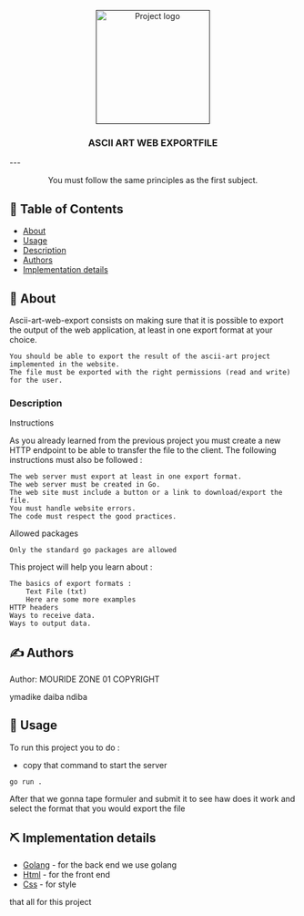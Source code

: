 <p align="center">
  <a href="" rel="noopener">
 <img width=200px height=200px src="https://2.bp.blogspot.com/-TE6BeG_plRs/UaXyQ85xv2I/AAAAAAAAA5Y/sYgXHIvdF3E/s1600/Itachi_Text_Art.jpg" alt="Project logo"></a>
</p>

<h3 align="center">ASCII ART WEB EXPORTFILE</h3>
---
<p align="center"> You must follow the same principles as the first subject.
    <br> 
</p>

## 📝 Table of Contents

- [About](#about)
- [Usage](#usage)
- [Description](https://learn.zone01dakar.sn/git/root/public/src/branch/master/subjects/ascii-art-web/export-file)
- [Authors](#authors)
- [Implementation details](#built_using)

## 🧐 About <a name = "about"></a>

Ascii-art-web-export consists on making sure that it is possible to export the output of the web application, at least in one export format at your choice.

    You should be able to export the result of the ascii-art project implemented in the website.
    The file must be exported with the right permissions (read and write) for the user.


###  Description

Instructions

   

As you already learned from the previous project you must create a new HTTP endpoint to be able to transfer the file to the client. The following instructions must also be followed :

    The web server must export at least in one export format.
    The web server must be created in Go.
    The web site must include a button or a link to download/export the file.
    You must handle website errors.
    The code must respect the good practices.


Allowed packages

  
    Only the standard go packages are allowed

This project will help you learn about :

    The basics of export formats :
        Text File (txt)
        Here are some more examples
    HTTP headers
    Ways to receive data.
    Ways to output data.



## ✍️ Authors <a name = "authors"></a>

Author: MOURIDE ZONE 01 COPYRIGHT

ymadike
daiba
ndiba

## 🎈 Usage <a name="usage"></a>

To run this project you to do :
- copy that command to start the server
```
go run .
```
After that we gonna tape formuler and submit it to see haw does it work and select the format that you would export the file  

## ⛏️ Implementation details <a name = "built_using"></a>

- [Golang](https://go.dev/) - for the back end we use golang
- [Html](https://developer.mozilla.org/fr/docs/Web/HTML) - for the front end
- [Css](https://developer.mozilla.org/fr/docs/Web/CSS) - for style

that all for this project 
